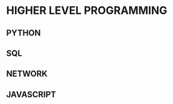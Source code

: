 <h1> HIGHER LEVEL PROGRAMMING </h1>
<h2> PYTHON </h2>
<h2> SQL </h2>
<h2> NETWORK </h2>
<h2> JAVASCRIPT </h2>
